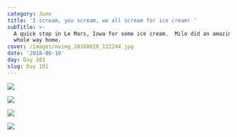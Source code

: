 ```yaml
---
category: June
title: 'I scream, you scream, we all scream for ice cream! '
subTitle: >-
  A quick stop in Le Mars, Iowa for some ice cream.  Milo did an amazing job the
  whole way home.  
cover: /images/mvimg_20180610_122244.jpg
date: '2018-06-10'
day: Day 101
slug: Day 101
---
```

![](/images/mvimg_20180610_122244.jpg)

![](/images/img_20180610_123411.jpg)

![](/images/img_20180610_124000.jpg)

![](/images/img_20180610_092818.jpg)

